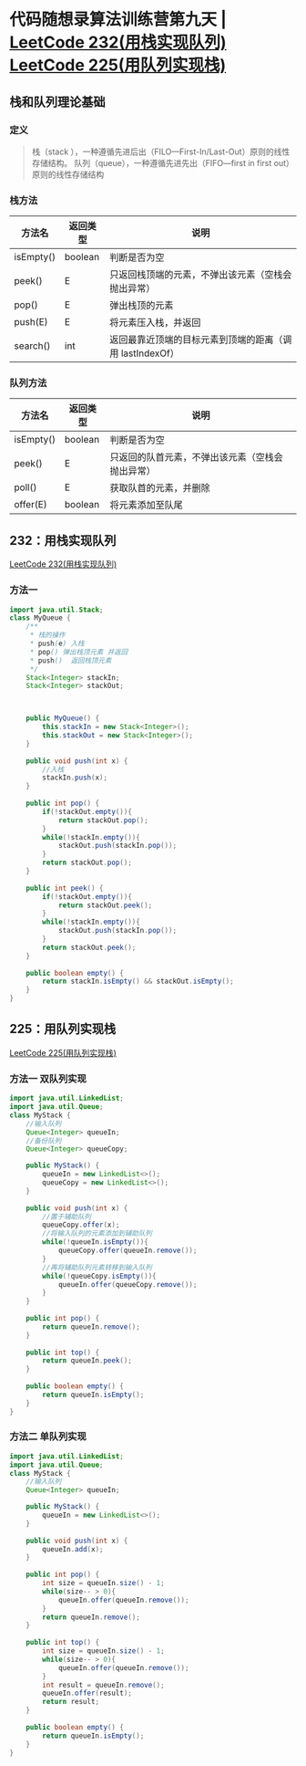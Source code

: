 # 代码随想录算法训练营第九天 | [LeetCode 232(用栈实现队列)](https://leetcode.cn/problems/implement-queue-using-stacks/description/) [LeetCode 225(用队列实现栈)](https://leetcode.cn/problems/implement-stack-using-queues/description/)

## 栈和队列理论基础
### 定义
> 栈（stack ），一种遵循先进后出（FILO—First-In/Last-Out）原则的线性存储结构。
> 队列（queue），一种遵循先进先出（FIFO—first in first out）原则的线性存储结构
### 栈方法

|方法名	|返回类型 |说明|
| ----------------- |--------------- |--------------- |
isEmpty()	|boolean	|判断是否为空
peek()	|E	|只返回栈顶端的元素，不弹出该元素（空栈会抛出异常）
pop()	|E	|弹出栈顶的元素
push(E)	|E|	将元素压入栈，并返回
search()	|int|	返回最靠近顶端的目标元素到顶端的距离（调用 lastIndexOf）

### 队列方法
|方法名	|返回类型 |说明|
| ----------------- |--------------- |--------------- |
isEmpty()	|boolean	|判断是否为空
peek()	|E	|只返回的队首元素，不弹出该元素（空栈会抛出异常）
poll()	|E	|获取队首的元素，并删除
offer(E)	|boolean|	将元素添加至队尾

## 232：用栈实现队列
[LeetCode 232(用栈实现队列)](https://leetcode.cn/problems/implement-queue-using-stacks/description/)
### 方法一
```java
import java.util.Stack;
class MyQueue {
    /**
     * 栈的操作
     * push(e) 入栈
     * pop() 弹出栈顶元素 并返回
     * push()  返回栈顶元素
     */
    Stack<Integer> stackIn;
    Stack<Integer> stackOut;



    public MyQueue() {
        this.stackIn = new Stack<Integer>();
        this.stackOut = new Stack<Integer>();
    }
    
    public void push(int x) {
        //入栈
        stackIn.push(x);
    }
    
    public int pop() {
        if(!stackOut.empty()){
            return stackOut.pop();
        }
        while(!stackIn.empty()){
            stackOut.push(stackIn.pop());
        }
        return stackOut.pop();
    }
    
    public int peek() {
        if(!stackOut.empty()){
            return stackOut.peek();
        }
        while(!stackIn.empty()){
            stackOut.push(stackIn.pop());
        }
        return stackOut.peek();
    }
    
    public boolean empty() {
        return stackIn.isEmpty() && stackOut.isEmpty();
    }
}
```

## 225：用队列实现栈
[LeetCode 225(用队列实现栈)](https://leetcode.cn/problems/implement-stack-using-queues/description/)
### 方法一 双队列实现
```java
import java.util.LinkedList;
import java.util.Queue;
class MyStack {
    //输入队列
    Queue<Integer> queueIn;
    //备份队列
    Queue<Integer> queueCopy;

    public MyStack() {
        queueIn = new LinkedList<>();
        queueCopy = new LinkedList<>();
    }
    
    public void push(int x) {
        //置于辅助队列
        queueCopy.offer(x);
        //将输入队列的元素添加到辅助队列
        while(!queueIn.isEmpty()){
            queueCopy.offer(queueIn.remove());
        }
        //再将辅助队列元素转移到输入队列
        while(!queueCopy.isEmpty()){
            queueIn.offer(queueCopy.remove());
        }
    }
    
    public int pop() {
        return queueIn.remove();
    }
    
    public int top() {
        return queueIn.peek();
    }
    
    public boolean empty() {
        return queueIn.isEmpty();
    }
}
```
### 方法二 单队列实现
```java
import java.util.LinkedList;
import java.util.Queue;
class MyStack {
    //输入队列
    Queue<Integer> queueIn;

    public MyStack() {
        queueIn = new LinkedList<>();
    }
    
    public void push(int x) {
        queueIn.add(x);
    }
    
    public int pop() {
        int size = queueIn.size() - 1;
        while(size-- > 0){
            queueIn.offer(queueIn.remove());
        }
        return queueIn.remove();
    }
    
    public int top() {
        int size = queueIn.size() - 1;
        while(size-- > 0){
            queueIn.offer(queueIn.remove());
        }
        int result = queueIn.remove();
        queueIn.offer(result);
        return result;
    }
    
    public boolean empty() {
        return queueIn.isEmpty();
    }
}
```